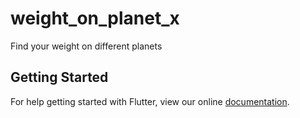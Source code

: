 # weight_on_planet_x

Find your weight on different planets

## Getting Started

For help getting started with Flutter, view our online
[documentation](https://flutter.io/).
